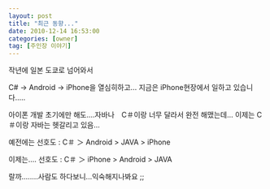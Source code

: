 ```yaml
---
layout: post
title: "최근 동향..."
date: 2010-12-14 16:53:00
categories: [owner]
tag: [주인장 이야기]
---
```


작년에 일본 도쿄로 넘어와서

C# → Android → iPhone을 열심히하고...
지금은  iPhone현장에서 일하고 있습니다.....

아이폰 개발 초기에만 해도....자바나　C＃이랑 너무 달라서 완전 해맸는데...
이제는 C＃이랑 자바는 헷갈리고 있음...

예전에는
선호도  : C＃ ＞ Android > JAVA > iPhone

이제는....
선호도  : C＃ ＞ iPhone > Android > JAVA

랄까........사람도 하다보니...익숙해지나봐요 ;; 
